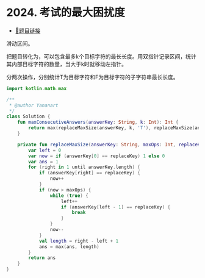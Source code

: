 # 2024. 考试的最大困扰度

- [🔗题目链接](https://leetcode-cn.com/problems/maximize-the-confusion-of-an-exam/)

滑动区间。

把题目转化为，可以包含最多k个目标字符的最长长度。用双指针记录区间，统计其内部目标字符的数量，当大于k时就移动左指针。

分两次操作，分别统计T为目标字符和F为目标字符的子字符串最长长度。

```kotlin
import kotlin.math.max

/**
 * @author Yananart
 */
class Solution {
    fun maxConsecutiveAnswers(answerKey: String, k: Int): Int {
        return max(replaceMaxSize(answerKey, k, 'T'), replaceMaxSize(answerKey, k, 'F'))
    }

    private fun replaceMaxSize(answerKey: String, maxOps: Int, replaceKey: Char): Int {
        var left = 0
        var now = if (answerKey[0] == replaceKey) 1 else 0
        var ans = 1
        for (right in 1 until answerKey.length) {
            if (answerKey[right] == replaceKey) {
                now++
            }
            if (now > maxOps) {
                while (true) {
                    left++
                    if (answerKey[left - 1] == replaceKey) {
                        break
                    }
                }
                now--
            }
            val length = right - left + 1
            ans = max(ans, length)
        }
        return ans
    }
}
```
